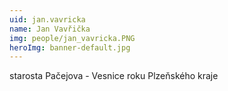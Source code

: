 ```yaml
---
uid: jan.vavricka
name: Jan Vavřička
img: people/jan_vavricka.PNG
heroImg: banner-default.jpg
---
```


starosta Pačejova - Vesnice roku Plzeňského kraje
